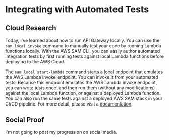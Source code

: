 # Integrating with Automated Tests

## Cloud Research
Today, I've learned about how to run API Gateway locally. You can use the `sam local invoke` command to manually test your code by running Lambda functions locally. With the AWS SAM CLI, you can easily author automated integration tests by first running tests against local Lambda functions before deploying to the AWS Cloud.

The `sam local start-lambda` command starts a local endpoint that emulates the AWS Lambda invoke endpoint. You can invoke it from your automated tests. Because this endpoint emulates the AWS Lambda invoke endpoint, you can write tests once, and then run them (without any modifications) against the local Lambda function, or against a deployed Lambda function. You can also run the same tests against a deployed AWS SAM stack in your CI/CD pipeline. For more detail, please visit a [documentation](https://docs.aws.amazon.com/serverless-application-model/latest/developerguide/serverless-sam-cli-using-automated-tests.html).

## Social Proof
I'm not going to post my progression on social media.